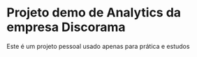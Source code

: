 # Projeto demo de Analytics da empresa Discorama
Este é um projeto pessoal usado apenas para prática e estudos